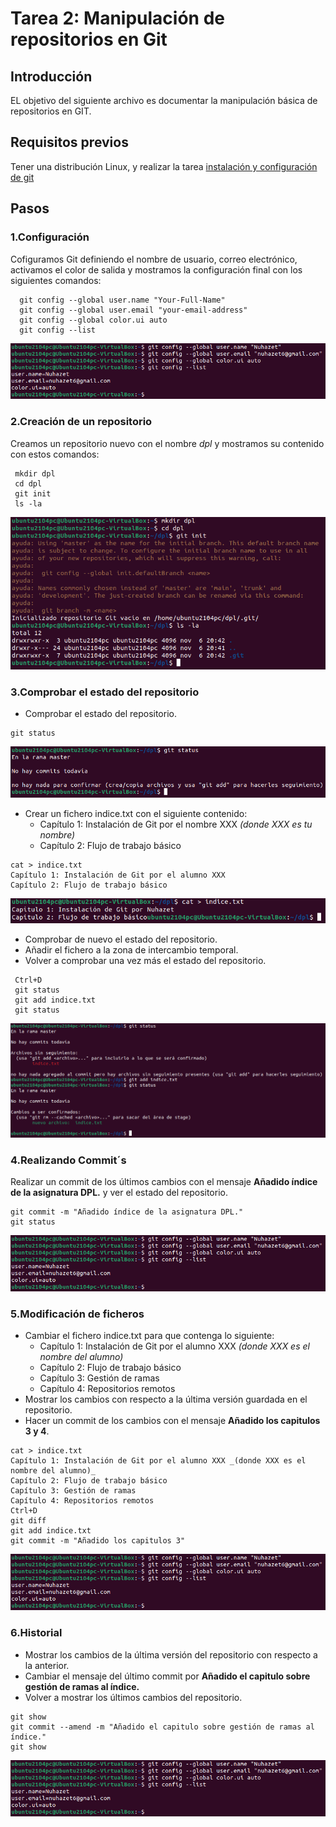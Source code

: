 # Tarea 2: Manipulación de repositorios en Git

## Introducción

EL objetivo del siguiente archivo es documentar la manipulación básica de repositorios en GIT.

## Requisitos previos

 Tener una distribución Linux, y realizar la tarea [instalación y configuración de git](../instalación-git.md)  


## Pasos

### 1.Configuración

 Cofiguramos Git definiendo el nombre de usuario, correo electrónico, activamos el color de salida y mostramos la configuración final con los siguientes comandos:

```
  git config --global user.name "Your-Full-Name"
  git config --global user.email "your-email-address"
  git config --global color.ui auto
  git config --list
```
<img src="Imágenes/1.png" alt="Imagen 1">

### 2.Creación de un repositorio

 Creamos un repositorio nuevo con el nombre _dpl_ y mostramos su contenido con estos comandos:

```
 mkdir dpl
 cd dpl
 git init
 ls -la
 ```
 <img src="Imágenes/2.png" alt="Imagen 2">

### 3.Comprobar el estado del repositorio

 - Comprobar el estado del repositorio.

 ```
 git status
 ```
 <img src="Imágenes/3.png" alt="Imagen 3">

 - Crear un fichero indice.txt con el siguiente contenido:
   - Capítulo 1: Instalación de Git por el nombre XXX _(donde XXX es tu nombre)_
   - Capítulo 2: Flujo de trabajo básico
```
cat > indice.txt
Capítulo 1: Instalación de Git por el alumno XXX
Capítulo 2: Flujo de trabajo básico
```
<img src="Imágenes/4.png" alt="Imagen 4">
  
 - Comprobar de nuevo el estado del repositorio.
 - Añadir el fichero a la zona de intercambio temporal.
 - Volver a comprobar una vez más el estado del repositorio.

```
 Ctrl+D
 git status
 git add indice.txt
 git status
```
 <img src="Imágenes/5.png" alt="Imagen 5">


### 4.Realizando Commit´s

 Realizar un commit de los últimos cambios con el mensaje __Añadido índice de la asignatura DPL.__ y ver el estado del repositorio.

```
git commit -m "Añadido índice de la asignatura DPL."
git status
```
 <img src="Imágenes/1.png" alt="Imagen 1">


### 5.Modificación de ficheros

 - Cambiar el fichero indice.txt para que contenga lo siguiente:
   - Capítulo 1: Instalación de Git por el alumno XXX _(donde XXX es el nombre del alumno)_
   - Capítulo 2: Flujo de trabajo básico
   - Capítulo 3: Gestión de ramas
   - Capítulo 4: Repositorios remotos
 - Mostrar los cambios con respecto a la última versión guardada en el repositorio.
 - Hacer un commit de los cambios con el mensaje __Añadido los capitulos 3 y 4__.

```
cat > indice.txt
Capítulo 1: Instalación de Git por el alumno XXX _(donde XXX es el nombre del alumno)_
Capítulo 2: Flujo de trabajo básico
Capítulo 3: Gestión de ramas
Capítulo 4: Repositorios remotos
Ctrl+D
git diff
git add indice.txt
git commit -m "Añadido los capitulos 3"
```
 <img src="Imágenes/1.png" alt="Imagen 1">


### 6.Historial

 - Mostrar los cambios de la última versión del repositorio con respecto a la anterior.
 - Cambiar el mensaje del último commit por __Añadido el capitulo sobre gestión de ramas al índice.__
 - Volver a mostrar los últimos cambios del repositorio.

```
git show
git commit --amend -m "Añadido el capitulo sobre gestión de ramas al índice."
git show
```
 <img src="Imágenes/1.png" alt="Imagen 1">

